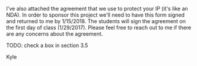 I've also attached the agreement that we use to protect your IP (it's like an NDA). In order to sponsor this project we'll need to have this form signed and returned to me by 1/15/2018. The students will sign the agreement on the first day of class (1/29/2017). Please feel free to reach out to me if there are any concerns about the agreement.

TODO: check a box in section 3.5

Kyle
